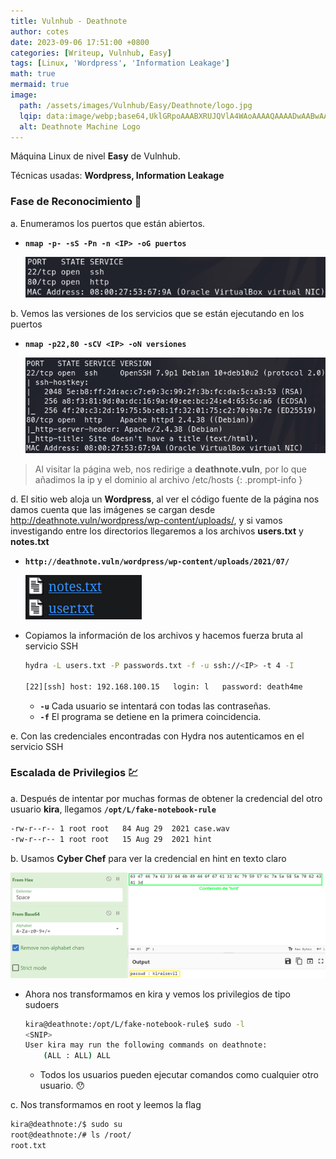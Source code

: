 ```yaml
---
title: Vulnhub - Deathnote
author: cotes
date: 2023-09-06 17:51:00 +0800
categories: [Writeup, Vulnhub, Easy]
tags: [Linux, 'Wordpress', 'Information Leakage']
math: true
mermaid: true
image:
  path: /assets/images/Vulnhub/Easy/Deathnote/logo.jpg
  lqip: data:image/webp;base64,UklGRpoAAABXRUJQVlA4WAoAAAAQAAAADwAABwAAQUxQSDIAAAARL0AmbZurmr57yyIiqE8oiG0bejIYEQTgqiDA9vqnsUSI6H+oAERp2HZ65qP/VIAWAFZQOCBCAAAA8AEAnQEqEAAIAAVAfCWkAALp8sF8rgRgAP7o9FDvMCkMde9PK7euH5M1m6VWoDXf2FkP3BqV0ZYbO6NA/VFIAAAA
  alt: Deathnote Machine Logo
---
```


Máquina Linux de nivel **Easy** de Vulnhub.

Técnicas usadas: **Wordpress, Information Leakage**

### Fase de Reconocimiento 🧣

a. Enumeramos los puertos que están abiertos.

* **`nmap -p- -sS -Pn -n <IP> -oG puertos`**

    ![](/assets/images/Vulnhub/Easy/Deathnote/01-ports.png)

b. Vemos las versiones de los servicios que se están ejecutando en los puertos

* **`nmap -p22,80 -sCV <IP> -oN versiones`**

    ![](/assets/images/Vulnhub/Easy/Deathnote/02-versions.png)

> Al visitar la página web, nos redirige a **deathnote.vuln**, por lo que añadimos la ip y el dominio al archivo /etc/hosts
{: .prompt-info }

d. El sitio web aloja un **Wordpress**, al ver el código fuente de la página nos damos cuenta que las imágenes se cargan desde http://deathnote.vuln/wordpress/wp-content/uploads/, y si vamos investigando entre los directorios llegaremos a los archivos **users.txt** y **notes.txt**

* **`http://deathnote.vuln/wordpress/wp-content/uploads/2021/07/`**

    ![](/assets/images/Vulnhub/Easy/Deathnote/03-info.png)

* Copiamos la información de los archivos y hacemos fuerza bruta al servicio SSH

    ```bash
    hydra -L users.txt -P passwords.txt -f -u ssh://<IP> -t 4 -I

    [22][ssh] host: 192.168.100.15   login: l   password: death4me
    ```

    - **`-u`** Cada usuario se intentará con todas las contraseñas.
    - **`-f`** El programa se detiene en la primera coincidencia.

e. Con las credenciales encontradas con Hydra nos autenticamos en el servicio SSH

### Escalada de Privilegios 💹

a. Después de intentar por muchas formas de obtener la credencial del otro usuario **kira**, llegamos **`/opt/L/fake-notebook-rule`**

```bash
-rw-r--r-- 1 root root   84 Aug 29  2021 case.wav
-rw-r--r-- 1 root root   15 Aug 29  2021 hint
```

b. Usamos **Cyber Chef** para ver la credencial en hint en texto claro

![](/assets/images/Vulnhub/Easy/Deathnote/04-passwd.png)

* Ahora nos transformamos en kira y vemos los privilegios de tipo sudoers

    ```bash
    kira@deathnote:/opt/L/fake-notebook-rule$ sudo -l
    <SNIP>
    User kira may run the following commands on deathnote:
        (ALL : ALL) ALL
    ```

    * Todos los usuarios pueden ejecutar comandos como cualquier otro usuario. 😯

c. Nos transformamos en root y leemos la flag

```bash
kira@deathnote:/$ sudo su
root@deathnote:/# ls /root/
root.txt
```